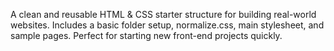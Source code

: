 A clean and reusable HTML & CSS starter structure for building real-world websites.
Includes a basic folder setup, normalize.css, main stylesheet, and sample pages.
Perfect for starting new front-end projects quickly.
